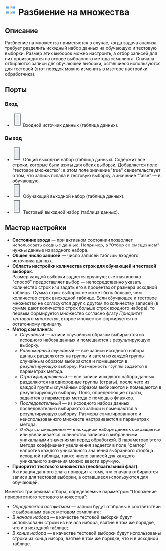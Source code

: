 # ![ ](../../images/icons/components/partition_default.svg) Разбиение на множества

## Описание

Разбиение на множества применяется в случае, когда задача анализа требует разделить исходный набор данных на обучающую и тестовую выборки. Размер этих выборок можно настроить, а отбор записей для них производится на основе выбранного метода сэмплинга. Сначала отбираются записи для обучающей выборки, оставшиеся используются для тестовой (этот порядок можно изменить в мастере настройки обработчика).

## Порты

### Вход

* ![ ](../../images/icons/app/node/ports/inputs/table_inactive.svg) Входной источник данных (таблица данных).

### Выход

* ![ ](../../images/icons/app/node/ports/outputs/table_inactive.svg) Общий выходной набор (таблица данных). Содержит все строки, которые были взяты для обеих выборок. Добавляется поле "тестовое множество": в этом поле значение "true" свидетельствует о том, что запись попала в тестовую выборку, а значение "false" — в обучающую.
* ![ ](../../images/icons/app/node/ports/outputs/table_inactive.svg) Обучающий выходной набор (таблица данных).
* ![ ](../../images/icons/app/node/ports/outputs/table_inactive.svg) Тестовый выходной набор (таблица данных).

## Мастер настройки

* **Состояние входа** — при активном состоянии позволяет использовать входные данные. Например, в "Отбор со смещением" нужны данные из входного набора.
* **Общее число записей** — число записей таблицы входного источника данных.
* **Область настройки количества строк для обучающей и тестовой выборок**.  
   Размер каждой выборки задается вручную; счетная кнопка "способ" предоставляет выбор — непосредственно указать количество строк или задать его в процентах от размера исходной таблицы. Сумма строк выборок не может быть больше, чем количество строк в исходной таблице. Если обучающее и тестовое множество не согласуются друг с другом по количеству записей (в сумме дают количество строк больше строк входного набора), то первым формируется множество согласно флагу *Приоритет тестового множества*, второе множество формируется по остаточному принципу.
* **Метод сэмплинга**:
   * *Случайный* — записи случайным образом выбираются из исходного набора данных и помещаются в результирующую выборку.
   * *Равномерный случайный* — все записи исходного набора данных разделяются на группы и затем из каждой группы случайным образом выбираются и помещаются в результирующую выборку. Размерность группы задается в параметрах метода.
   * *Стратифицированный* — все записи исходного набора данных разделяются на однородные группы (страты), после чего из каждой группы случайным образом выбираются и помещаются в результирующую выборку. Поля, определяющие страты, задаются в параметрах метода с помощью флажков.
   * *Последовательный* — из исходного набора данных последовательно выбираются записи и помещаются в результирующую выборку. Размеры сэмплированного и неиспользованного множеств настраиваются в параметрах метода.
   * *Отбор со смещением* — в исходном наборе данных сокращается или увеличивается количество записей с выбранными уникальными значениями перед обработкой. В параметрах этого метода коэффициент увеличения задается в поле "фактор" напротив каждого уникального значения выбранного столбца исходной таблицы, также число записей для каждого уникального значения можно ввести вручную.
* **Приоритет тестового множества (необязательный флаг)**.  
   Активация данного флага приводит к тому, что сначала отбираются записи для тестовой выборки, а оставшиеся используются для обучающей.

Имеется три режима отбора, определяемые параметром "Положение приоритетного тестового множества":

* *Определяется алгоритмом* — записи будут отобраны в соответствии с выбранным ранее методом сэмплинга;
* *В начале набора* — в качестве тестовой выборки будут использованы строки из начала набора, взятые в том же порядке, что и в исходной таблице;
* *В конце набора* — в качестве тестовой выборки будут использованы строки из конца набора, взятые в том же порядке, что и в исходной таблице.
